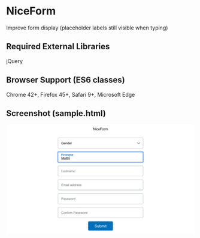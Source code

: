 # NiceForm
Improve form display (placeholder labels still visible when typing)

<h2>Required External Libraries</h2>
jQuery

<h2>Browser Support (ES6 classes)</h2>
Chrome 42+, Firefox 45+, Safari 9+, Microsoft Edge

<h2>Screenshot (sample.html)</h2>

![Screenshot](https://raw.githubusercontent.com/alumbo/NiceForm/master/screen.png?3)